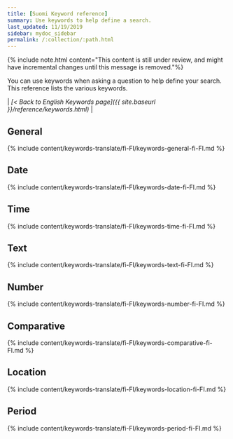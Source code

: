 ```yaml
---
title: [Suomi Keyword reference]
summary: Use keywords to help define a search.
last_updated: 11/19/2019
sidebar: mydoc_sidebar
permalink: /:collection/:path.html
---
```

{% include note.html content="This content is still under review, and might have incremental changes until this message is removed."%}

You can use keywords when asking a question to help define your search. This
reference lists the various keywords.

| _[< Back to English Keywords page]({{ site.baseurl }}/reference/keywords.html)_ |

## General

{% include content/keywords-translate/fi-FI/keywords-general-fi-FI.md %}

## Date

{% include content/keywords-translate/fi-FI/keywords-date-fi-FI.md %}

## Time

{% include content/keywords-translate/fi-FI/keywords-time-fi-FI.md %}

## Text

{% include content/keywords-translate/fi-FI/keywords-text-fi-FI.md %}

## Number

{% include content/keywords-translate/fi-FI/keywords-number-fi-FI.md %}

## Comparative

{% include content/keywords-translate/fi-FI/keywords-comparative-fi-FI.md %}

## Location

{% include content/keywords-translate/fi-FI/keywords-location-fi-FI.md %}

## Period

{% include content/keywords-translate/fi-FI/keywords-period-fi-FI.md %}

<!-- ## Help

{% include content/keywords-translate/fi-FI/keywords-help-fi-FI.md %} -->

